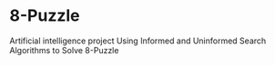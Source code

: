 # 8-Puzzle
Artificial intelligence project Using Informed and Uninformed Search Algorithms  to Solve 8-Puzzle
